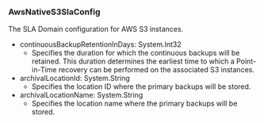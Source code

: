 ### AwsNativeS3SlaConfig
The SLA Domain configuration for AWS S3 instances.

- continuousBackupRetentionInDays: System.Int32
  - Specifies the duration for which the continuous backups will be retained. This duration determines the earliest time to which a Point-in-Time recovery can be performed on the associated S3 instances.
- archivalLocationId: System.String
  - Specifies the location ID where the primary backups will be stored.
- archivalLocationName: System.String
  - Specifies the location name where the primary backups will be stored.
